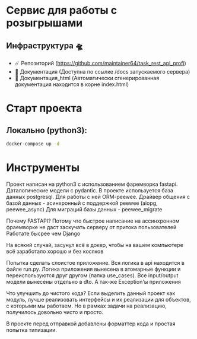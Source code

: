 # Сервис для работы c розыгрышами

## Инфраструктура 🛸

+ ☄️ Репозиторий (https://github.com/maintainer64/task_rest_api_profi)
+ 📝 Документация (Доступна по ссылке /docs запускаемого сервера)
+ 📝 Документация_html (Автоматически сгенерированная документация находится в корне index.html)


# Старт проекта

## Локально (python3):

```bash
docker-compose up -d
```


# Инструменты

Проект написан на python3 с использованием фаремворка fastapi.
Даталогические модели с pydantic.
В проекте используется база данных postgresql. Для работы с ней ORM-peewee.
Драйвер общения с базой данных - асинхронный с поддержкой peewee (aiopg, peewee_async)
Для миграций базы данных - peewee_migrate



Почему FASTAPI?
Потому что быстрое написание на ассинхронном фраемворке не даст заскучать серверу от притока пользователей
Работате бысрее чем Django

На всякий случай, засунул всё в докер, чтобы на вашем компьютере всё заработало хорошо и без косяков

Попытка сделать слоистое приложение. Вся логика в api находится в файле run.py.
Логика приложения вынесена в атомарные функции и переиспользуются друг другом (папка use_cases).
Все input/output модели вынесены отдельно в dto. А так-же Exception'ы приложения

Что улучшить до чистого кода?
Если выделить данный проект как модуль, лучше реализовать интерфейсы и их реализации для объектов, с которыми мы работаем.
Но в рамках задачи на реализацию, получилось довольно чисто и просто.

В проекте перед отправкой добавлены форматтер кода и простая попытка типизации.
